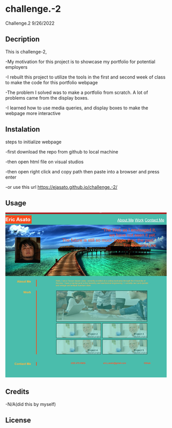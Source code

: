 # challenge.-2
Challenge.2 9/26/2022

## Decription
This is challenge-2, 

-My motivation for this project is to showcase my portfolio for potential employers

-I rebuilt this project to utilize the tools in the first and second week of class to make the code for this portfolio webpage

-The problem I solved was to make a portfolio from scratch.  A lot of problems came from the display boxes.

-I learned how to use media queries, and display boxes to make the webpage more interactive

## Instalation
steps to initialize webpage

-first download the repo from github to local machine

-then open html file on visual studios

-then open right click and copy path then paste into a browser and press enter

-or use this url  https://ejasato.github.io/challenge.-2/

## Usage

![first picture of challenge](./assets/images/Screenshot%202022-09-28%20143302.jpg)

## Credits

-N/A(did this by myself)

## License
